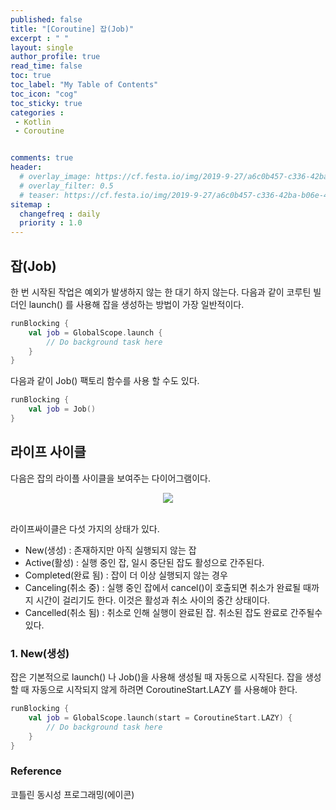 ```yaml
---
published: false
title: "[Coroutine] 잡(Job)"
excerpt : " "
layout: single
author_profile: true
read_time: false
toc: true
toc_label: "My Table of Contents"
toc_icon: "cog"
toc_sticky: true
categories :
 - Kotlin
 - Coroutine


comments: true
header:
  # overlay_image: https://cf.festa.io/img/2019-9-27/a6c0b457-c336-42ba-b06e-462de90ada91.jpg
  # overlay_filter: 0.5
  # teaser: https://cf.festa.io/img/2019-9-27/a6c0b457-c336-42ba-b06e-462de90ada91.jpg
sitemap :
  changefreq : daily
  priority : 1.0
---
```


## 잡(Job)

한 번 시작된 작업은 예외가 발생하지 않는 한 대기 하지 않는다. 다음과 같이 코루틴 빌더인 launch() 를 사용해 잡을 생성하는 방법이 가장 일반적이다.

~~~kotlin
runBlocking {
    val job = GlobalScope.launch {
        // Do background task here
    }
}
~~~

다음과 같이 Job() 팩토리 함수를 사용 할 수도 있다.

~~~kotlin
runBlocking {
    val job = Job()
}
~~~

## 라이프 사이클

다음은 잡의 라이플 사이클을 보여주는 다이어그램이다.

<div align="center">
  <img src="https://thdev.tech/images/posts/2019/04/Init-Coroutines-Job/coroutine-job.png">
</div>
<br>

라이프싸이클은 다섯 가지의 상태가 있다.

- New(생성) : 존재하지만 아직 실행되지 않는 잡
- Active(활성) : 실행 중인 잡, 일시 중단된 잡도 활성으로 간주된다.
- Completed(완료 됨) : 잡이 더 이상 실행되지 않는 경우
- Canceling(취소 중) : 실행 중인 잡에서 cancel()이 호출되면 취소가 완료될 때까지 시간이 걸리기도 한다. 이것은 활성과 취소 사이의 중간 상태이다.
- Cancelled(취소 됨) : 취소로 인해 실행이 완료된 잡. 취소된 잡도 완료로 간주될수 있다.

### 1. New(생성)

잡은 기본적으로 launch() 나 Job()을 사용해 생성될 때 자동으로 시작된다. 잡을 생성할 때 자동으로 시작되지 않게 하려면 CoroutineStart.LAZY 를 사용해야 한다.

~~~kotlin
runBlocking {
    val job = GlobalScope.launch(start = CoroutineStart.LAZY) {
        // Do background task here
    }
}
~~~



### Reference

코틀린 동시성 프로그래밍(에이콘)
  